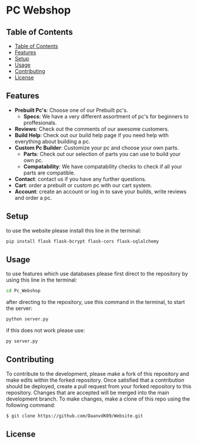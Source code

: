 # PC Webshop

## Table of Contents
- [Table of Contents](https://github.com/DaanvdK09/Pc_Webshop#table-of-contents)
- [Features](https://github.com/DaanvdK09/Pc_Webshop#Features)
- [Setup](https://github.com/DaanvdK09/Pc_Webshop#setup)
- [Usage](https://github.com/DaanvdK09/Pc_Webshop#usage)
- [Contributing](https://github.com/DaanvdK09/Pc_Webshop#contributing)
- [License](https://github.com/DaanvdK09/Pc_Webshop#license)

## Features
- **Prebuilt Pc's**: Choose one of our Prebuilt pc's.
  - **Specs**: We have a very different assortment of pc's for beginners to proffesionals.
- **Reviews**: Check out the comments of our awesome customers.
- **Build Help**: Check out our build help page if you need help with everything about building a pc.
- **Custom Pc Builder**: Customize your pc and choose your own parts.
  - **Parts**: Check out our selection of parts you can use to build your own pc.
  - **Compatability**: We have compatability checks to check if all your parts are compatible.
- **Contact**: contact us if you have any further questions.
- **Cart**: order a prebuilt or custom pc with our cart system.
- **Account**: create an account or log in to save your builds, write reviews and order a pc.

## Setup
to use the website please install this line in the terminal:
```sh
pip install flask flask-bcrypt flask-cors flask-sqlalchemy
```

## Usage
to use features which use databases please first direct to the repository by using this line in the terminal:
```sh
cd Pc_Webshop
```
after directing to the repository, use this command in the terminal, to start the server:
```sh
python server.py
```
if this does not work please use:
```sh
py server.py
```


## Contributing
To contribute to the development, please make a fork of this repository and make edits within the forked repository. Once satisfied that a contribution should be deployed, create a pull request from your forked repository to this repository. Changes that are accepted will be merged into the main development branch. To make changes, make a clone of this repo using the following command:
```sh
$ git clone https://github.com/DaanvdK09/Website.git
```

## License
